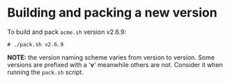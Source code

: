 # Building and packing a new version

To build and pack `acme.sh` version v2.6.9:

```
# ./pack.sh v2.6.9
```

**NOTE:** the version naming scheme varies from version to version. Some
versions are prefixed with a '**v**' meanwhile others are not. Consider it
when running the `pack.sh` script.
